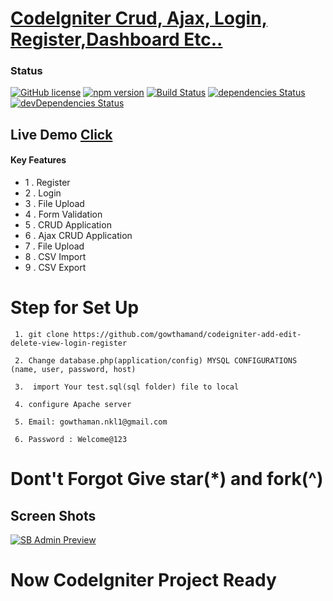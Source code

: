 # <a href="https://github.com/gowthamand/codeIgniter-add-edit-delete-view-login-register">CodeIgniter Crud, Ajax, Login, Register,Dashboard Etc..</a>
### Status

[![GitHub license](https://img.shields.io/badge/license-MIT-blue.svg)](#)
[![npm version](https://img.shields.io/npm/v/startbootstrap-sb-admin.svg)](#)
[![Build Status](https://travis-ci.org/BlackrockDigital/startbootstrap-sb-admin.svg)](#)
[![dependencies Status](https://david-dm.org/BlackrockDigital/startbootstrap-sb-admin/status.svg)](#)
[![devDependencies Status](https://david-dm.org/BlackrockDigital/startbootstrap-sb-admin/dev-status.svg)](#)

## Live Demo <a href="https://gowtham-codeigniter-crud-app.herokuapp.com/">Click</a>
#### Key Features
- 1 . Register
- 2 . Login
- 3 . File Upload
- 4 . Form Validation
- 5 . CRUD Application
- 6 . Ajax CRUD Application
- 7 . File Upload
- 8 . CSV Import
- 9 . CSV Export

# Step for Set Up
``` 
 1. git clone https://github.com/gowthamand/codeigniter-add-edit-delete-view-login-register

 2. Change database.php(application/config) MYSQL CONFIGURATIONS (name, user, password, host)

 3.  import Your test.sql(sql folder) file to local

 4. configure Apache server

 5. Email: gowthaman.nkl1@gmail.com
 
 6. Password : Welcome@123

```
# Dont't Forgot Give star(*) and fork(^)


## Screen Shots

[![SB Admin Preview](https://raw.githubusercontent.com/gowthamand/codeigniter-add-edit-delete-view-login-register/master/screenshots/codei.png)](https://github.com/gowthamand/codeigniter-add-edit-delete-view-login-register)

# Now CodeIgniter Project Ready
